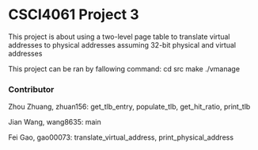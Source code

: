 # CSCI4061 Project 3
This project is about using a two-level page table to translate virtual addresses to physical addresses assuming
32-bit physical and virtual addresses

This project can be ran by fallowing command:
cd src
make
./vmanage


### Contributor
Zhou Zhuang, zhuan156: get_tlb_entry, populate_tlb, get_hit_ratio, print_tlb

Jian Wang, wang8635: main

Fei Gao, gao00073: translate_virtual_address, print_physical_address
